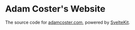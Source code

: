 # Adam Coster's Website

The source code for [adamcoster.com](https://adamcoster.com), powered by [SvelteKit](https://kit.svelte.dev/).
